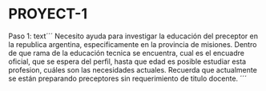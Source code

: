 # PROYECT-1
Paso 1: 
text´´´
Necesito ayuda para investigar la educación del preceptor en la republica argentina, especificamente en la provincia de misiones. Dentro de que rama de la educación tecnica se encuentra, cual es el encuadre oficial, que se espera del perfil, hasta que edad es posible estudiar esta profesion, cuáles son las necesidades actuales. Recuerda que actualmente se están preparando preceptores sin requerimiento de titulo docente.
´´´
